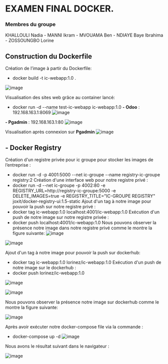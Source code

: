 # EXAMEN FINAL DOCKER. 
 
 
 
 ### **Membres du groupe** 
KHALLOULI Nadia -  MANNI Ikram - MVOUAMA Ben - NDIAYE Baye Ibrahima - ZOSSOUNGBO Lorine




## Construction du Dockerfile
Création de l’image à partir du Dockerfile:
 - docker build -t ic-webapp:1.0 .

![image](https://user-images.githubusercontent.com/79446351/201700417-1f0e256e-00c7-4af0-8143-e4f0b847f880.png)

Visualisation des sites web grâce au container lancé: 
 - docker run -d --name test-ic-webapp ic-webapp:1.0
 **- Odoo** : 192.168.163.1:8069
![image](https://user-images.githubusercontent.com/79446351/201697619-0902d797-81b8-450b-b28a-01d473c939ad.png)

 **- Pgadmin** : 192.168.163.1:80
![image](https://user-images.githubusercontent.com/79446351/201699583-c0f76956-6b1b-400e-82fa-9118c3eac3d2.png)

Visualisation après connexion sur **Pgadmin**
![image](https://user-images.githubusercontent.com/79446351/201729253-4634f6d9-803a-4b2d-a89d-55f375843bff.png)

## - Docker Registry
Création d'un registre privée pour ic groupe pour stocker les images de l’entreprise :
 - docker run -d -p 4001:5000 --net ic-groupe --name registry-ic-groupe registry:2
Création d'une interface web pour notre registre privé :
 - docker run -d --net ic-groupe -p 4002:80 -e REGISTRY_URL=http://registry-ic-groupe:5000 -e DELETE_IMAGES=true -e REGISTRY_TITLE="IC-GROUPE 
REGISTRY" joxit/docker-registry-ui:1.5-static
Ajout d'un tag à notre image pour pouvoir la push sur notre registre privé :
 - docker tag ic-webapp:1.0 localhost:4001/ic-webapp:1.0
Exécution d'un push de notre image sur notre registre privée :
 - docker push localhost:4001/ic-webapp:1.0
Nous pouvons observer la présence notre image dans notre registre privé comme le montre la figure suivante:
![image](https://user-images.githubusercontent.com/79446351/201705023-9c2f6265-5cda-41ce-8c7b-6f44d7c1e995.png)


![image](https://user-images.githubusercontent.com/79446351/201705249-6836de17-7571-453b-8ece-36108d6c19b8.png)

Ajout d'un tag à notre image pour pouvoir la push sur dockerhub:
 - docker tag ic-webapp:1.0 lorinez/ic-webapp:1.0
Exécution d'un push de notre image sur le dockerhub :
 - docker push lorinez/ic-webapp:1.0

![image](https://user-images.githubusercontent.com/79446351/201876829-17510259-c724-450b-a28c-dca0cb218e2d.png)


![image](https://user-images.githubusercontent.com/79446351/201876656-a1cf9b7b-bf3b-45c7-af95-652492671b84.png)

Nous pouvons observer la présence notre image sur dockerhub comme le montre la figure suivante:

![image](https://user-images.githubusercontent.com/79446351/201875710-ca39f848-b706-4fca-939d-6509ba168f46.png)

Après avoir exécuter notre docker-compose file via la commande :
 - docker-compose up -d
![image](https://user-images.githubusercontent.com/79446351/201889131-5befa291-fec4-42ea-b69e-98893204428d.png)

Nous avons le résultat suivant dans le navigateur :

![image](https://user-images.githubusercontent.com/79446351/201754514-00019bca-adcb-4d23-bb43-41b76e484e13.png)
